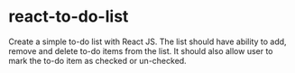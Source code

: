 # react-to-do-list
Create a simple to-do list with React JS. The list should have ability to add, remove and delete to-do items from the list. It should also allow user to mark the to-do item as checked or un-checked.
